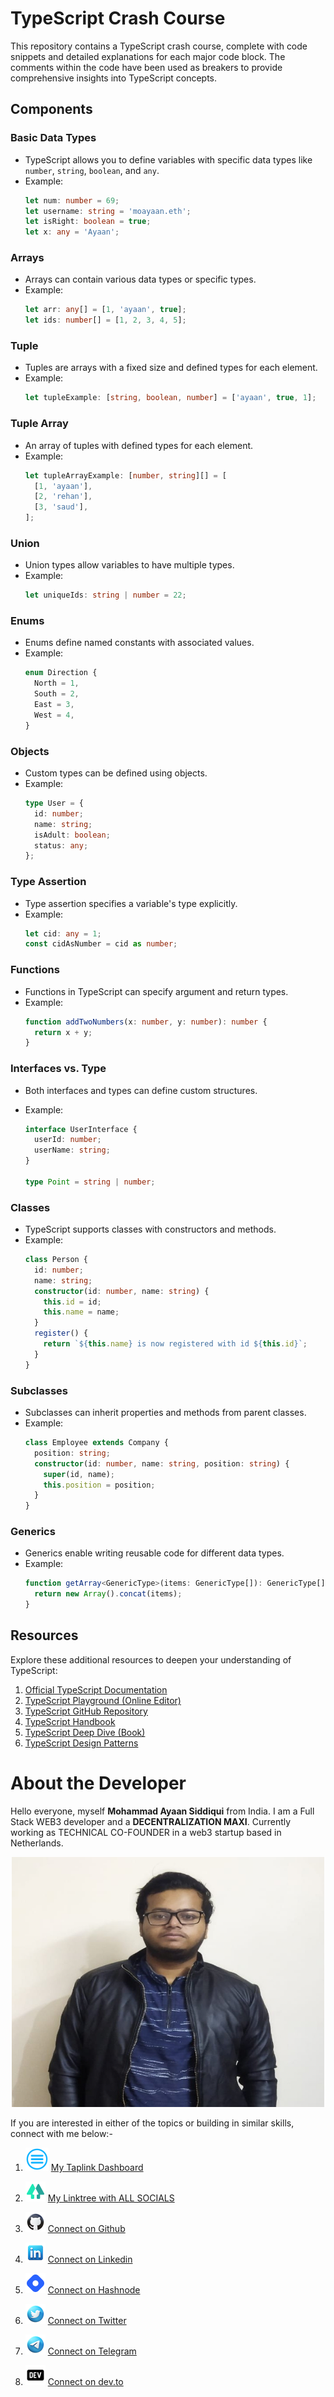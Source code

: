 <!-- @format -->

# TypeScript Crash Course

This repository contains a TypeScript crash course, complete with code snippets and detailed explanations for each major code block. The comments within the code have been used as breakers to provide comprehensive insights into TypeScript concepts.

## Components

### Basic Data Types

- TypeScript allows you to define variables with specific data types like `number`, `string`, `boolean`, and `any`.
- Example:
  ```typescript
  let num: number = 69;
  let username: string = 'moayaan.eth';
  let isRight: boolean = true;
  let x: any = 'Ayaan';
  ```

### Arrays

- Arrays can contain various data types or specific types.
- Example:
  ```typescript
  let arr: any[] = [1, 'ayaan', true];
  let ids: number[] = [1, 2, 3, 4, 5];
  ```

### Tuple

- Tuples are arrays with a fixed size and defined types for each element.
- Example:
  ```typescript
  let tupleExample: [string, boolean, number] = ['ayaan', true, 1];
  ```

### Tuple Array

- An array of tuples with defined types for each element.
- Example:
  ```typescript
  let tupleArrayExample: [number, string][] = [
    [1, 'ayaan'],
    [2, 'rehan'],
    [3, 'saud'],
  ];
  ```

### Union

- Union types allow variables to have multiple types.
- Example:
  ```typescript
  let uniqueIds: string | number = 22;
  ```

### Enums

- Enums define named constants with associated values.
- Example:
  ```typescript
  enum Direction {
    North = 1,
    South = 2,
    East = 3,
    West = 4,
  }
  ```

### Objects

- Custom types can be defined using objects.
- Example:
  ```typescript
  type User = {
    id: number;
    name: string;
    isAdult: boolean;
    status: any;
  };
  ```

### Type Assertion

- Type assertion specifies a variable's type explicitly.
- Example:
  ```typescript
  let cid: any = 1;
  const cidAsNumber = cid as number;
  ```

### Functions

- Functions in TypeScript can specify argument and return types.
- Example:
  ```typescript
  function addTwoNumbers(x: number, y: number): number {
    return x + y;
  }
  ```

### Interfaces vs. Type

- Both interfaces and types can define custom structures.
- Example:

  ```typescript
  interface UserInterface {
    userId: number;
    userName: string;
  }

  type Point = string | number;
  ```

### Classes

- TypeScript supports classes with constructors and methods.
- Example:
  ```typescript
  class Person {
    id: number;
    name: string;
    constructor(id: number, name: string) {
      this.id = id;
      this.name = name;
    }
    register() {
      return `${this.name} is now registered with id ${this.id}`;
    }
  }
  ```

### Subclasses

- Subclasses can inherit properties and methods from parent classes.
- Example:
  ```typescript
  class Employee extends Company {
    position: string;
    constructor(id: number, name: string, position: string) {
      super(id, name);
      this.position = position;
    }
  }
  ```

### Generics

- Generics enable writing reusable code for different data types.
- Example:
  ```typescript
  function getArray<GenericType>(items: GenericType[]): GenericType[] {
    return new Array().concat(items);
  }
  ```

## Resources

Explore these additional resources to deepen your understanding of TypeScript:

1. [Official TypeScript Documentation](https://www.typescriptlang.org/docs/)
2. [TypeScript Playground (Online Editor)](https://www.typescriptlang.org/play)
3. [TypeScript GitHub Repository](https://github.com/microsoft/TypeScript)
4. [TypeScript Handbook](https://www.typescriptlang.org/docs/handbook/intro.html)
5. [TypeScript Deep Dive (Book)](https://basarat.gitbook.io/typescript/)
6. [TypeScript Design Patterns](https://refactoring.guru/design-patterns/typescript)

# About the Developer

Hello everyone, myself **Mohammad Ayaan Siddiqui** from India. I am a Full Stack WEB3 developer and a **DECENTRALIZATION MAXI**. Currently working as TECHNICAL CO-FOUNDER in a web3 startup based in Netherlands.

<p align="center">
<img src="./public/profile.jpg" alt="profile" style="height: 400px; width:500px;"/>
</p>

If you are interested in either of the topics or building in similar skills, connect with me below:-

1.  ![Alt text](./public/taplink.png 'Taplink') [My Taplink Dashboard](https://moayaan.taplink.ws/)

2.  ![Alt text](./public/linktree.png 'linktree') [My Linktree with ALL SOCIALS](https://linktr.ee/ayaaneth)
3.  ![Alt text](./public/github.png 'github') [Connect on Github](https://github.com/moayaan1911)
4.  ![Alt text](./public/linkedin.png 'linkedin') [Connect on Linkedin](www.linkedin.com/in/ayaaneth)
5.  ![Alt text](./public/hashnode.png 'dev') [Connect on Hashnode](https://moayaan.hashnode.dev/)
6.  ![Alt text](./public/twitter.png 'twitter') [Connect on Twitter](https://www.twitter.com/usdisshitcoin)
7.  ![Alt text](./public/telegram.png 'telegram') [Connect on Telegram](https://t.me/usdisshitcoin)
8.  ![Alt text](./public/dev.png 'dev') [Connect on dev.to](https://dev.to/moayaan1911)
